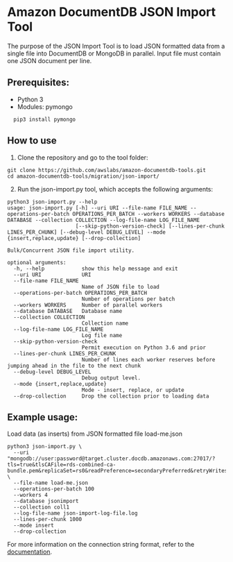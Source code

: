# Amazon DocumentDB JSON Import Tool

The purpose of the JSON Import Tool is to load JSON formatted data from a single file into DocumentDB or MongoDB in parallel. Input file must contain one JSON document per line.

## Prerequisites:

 - Python 3
 - Modules: pymongo
```
  pip3 install pymongo
```
## How to use

1. Clone the repository and go to the tool folder:
```
git clone https://github.com/awslabs/amazon-documentdb-tools.git
cd amazon-documentdb-tools/migration/json-import/
```

2. Run the json-import.py tool, which accepts the following arguments:

```
python3 json-import.py --help
usage: json-import.py [-h] --uri URI --file-name FILE_NAME --operations-per-batch OPERATIONS_PER_BATCH --workers WORKERS --database DATABASE --collection COLLECTION --log-file-name LOG_FILE_NAME
                      [--skip-python-version-check] [--lines-per-chunk LINES_PER_CHUNK] [--debug-level DEBUG_LEVEL] --mode {insert,replace,update} [--drop-collection]

Bulk/Concurrent JSON file import utility.

optional arguments:
  -h, --help            show this help message and exit
  --uri URI             URI
  --file-name FILE_NAME
                        Name of JSON file to load
  --operations-per-batch OPERATIONS_PER_BATCH
                        Number of operations per batch
  --workers WORKERS     Number of parallel workers
  --database DATABASE   Database name
  --collection COLLECTION
                        Collection name
  --log-file-name LOG_FILE_NAME
                        Log file name
  --skip-python-version-check
                        Permit execution on Python 3.6 and prior
  --lines-per-chunk LINES_PER_CHUNK
                        Number of lines each worker reserves before jumping ahead in the file to the next chunk
  --debug-level DEBUG_LEVEL
                        Debug output level.
  --mode {insert,replace,update}
                        Mode - insert, replace, or update
  --drop-collection     Drop the collection prior to loading data

```

## Example usage:
Load data (as inserts) from JSON formatted file load-me.json

```
python3 json-import.py \
  --uri "mongodb://user:password@target.cluster.docdb.amazonaws.com:27017/?tls=true&tlsCAFile=rds-combined-ca-bundle.pem&replicaSet=rs0&readPreference=secondaryPreferred&retryWrites=false" \
  --file-name load-me.json
  --operations-per-batch 100
  --workers 4
  --database jsonimport
  --collection coll1
  --log-file-name json-import-log-file.log
  --lines-per-chunk 1000
  --mode insert
  --drop-collection
```

For more information on the connection string format, refer to the [documentation](https://www.mongodb.com/docs/manual/reference/connection-string/).
